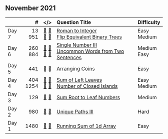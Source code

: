 ## November 2021

||#|</>|Question Title|Difficulty|
|:--|--:|:-:|:--|:--|
|Day 7|13<br>951|[📎](../src/q_1_50/q0013.hpp) [📝](../src/q_1_50/q0013_unittest.hpp)<br>[📎](../src/q_951_1000/q0951.hpp) [📝](../src/q_951_1000/q0951_unittest.hpp)|[Roman to Integer](https://leetcode.com/problems/roman-to-integer/)<br>[Flip Equivalent Binary Trees](https://leetcode.com/problems/flip-equivalent-binary-trees/)|Easy<br>Medium|
|Day 6|260<br>884|[📎](../src/q_251_300/q0260.hpp) [📝](../src/q_251_300/q0260_unittest.hpp)<br>[📎](../src/q_851_900/q0884.hpp) [📝](../src/q_851_900/q0884_unittest.hpp)|[Single Number III](https://leetcode.com/problems/single-number-iii/)<br>[Uncommon Words from Two Sentences](https://leetcode.com/problems/uncommon-words-from-two-sentences/)|Medium<br>Easy|
|Day 5|441|[📎](../src/q_401_450/q0441.hpp) [📝](../src/q_401_450/q0441_unittest.hpp)|[Arranging Coins](https://leetcode.com/problems/arranging-coins/)|Easy|
|Day 4|404<br>1254|[📎](../src/q_401_450/q0404.hpp) [📝](../src/q_401_450/q0404_unittest.hpp)<br>[📎](../src/q_1251_1300/q1254.hpp) [📝](../src/q_1251_1300/q1254_unittest.hpp)|[Sum of Left Leaves](https://leetcode.com/problems/sum-of-left-leaves/)<br>[Number of Closed Islands](https://leetcode.com/problems/number-of-closed-islands/)|Easy<br>Medium|
|Day 3|129|[📎](../src/q_101_150/q0129.hpp) [📝](../src/q_101_150/q0129_unittest.hpp)|[Sum Root to Leaf Numbers](https://leetcode.com/problems/sum-root-to-leaf-numbers/)|Medium|
|Day 2|980|[📎](../src/q_951_1000/q0980.hpp) [📝](../src/q_951_1000/q0980_unittest.hpp)|[Unique Paths III](https://leetcode.com/problems/unique-paths-iii/)|Hard|
|Day 1|1480|[📎](../src/q_1451_1500/q1480.hpp) [📝](../src/q_1451_1500/q1480_unittest.hpp)|[Running Sum of 1d Array](https://leetcode.com/problems/running-sum-of-1d-array/)|Easy|

